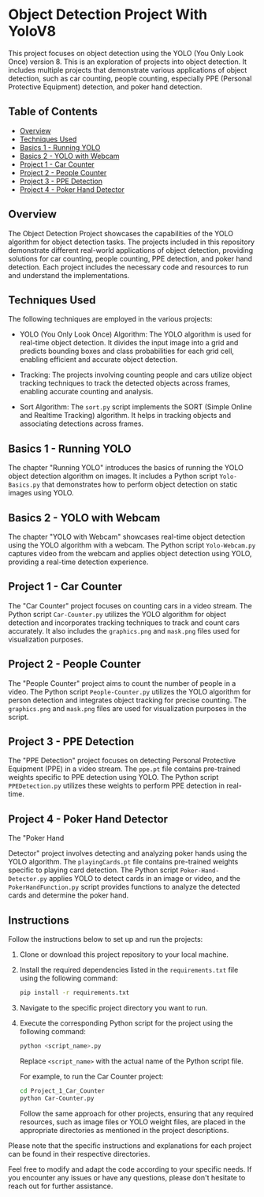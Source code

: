 # Object Detection Project With YoloV8

This project focuses on object detection using the YOLO (You Only Look Once) version 8. This is an exploration of projects into object detection. It includes multiple projects that demonstrate various applications of object detection, such as car counting, people counting, especially PPE (Personal Protective Equipment) detection, and poker hand detection.

## Table of Contents

- [Overview](#overview)
- [Techniques Used](#techniques-used)
- [Basics 1 - Running YOLO](#Basics-1---running-yolo)
- [Basics 2 - YOLO with Webcam](#Basics-2---yolo-with-webcam)
- [Project 1 - Car Counter](#project-1---car-counter)
- [Project 2 - People Counter](#project-2---people-counter)
- [Project 3 - PPE Detection](#project-3---ppe-detection)
- [Project 4 - Poker Hand Detector](#project-4---poker-hand-detector)

## Overview

The Object Detection Project showcases the capabilities of the YOLO algorithm for object detection tasks. The projects included in this repository demonstrate different real-world applications of object detection, providing solutions for car counting, people counting, PPE detection, and poker hand detection. Each project includes the necessary code and resources to run and understand the implementations.

## Techniques Used

The following techniques are employed in the various projects:

- YOLO (You Only Look Once) Algorithm: The YOLO algorithm is used for real-time object detection. It divides the input image into a grid and predicts bounding boxes and class probabilities for each grid cell, enabling efficient and accurate object detection.

- Tracking: The projects involving counting people and cars utilize object tracking techniques to track the detected objects across frames, enabling accurate counting and analysis.

- Sort Algorithm: The `sort.py` script implements the SORT (Simple Online and Realtime Tracking) algorithm. It helps in tracking objects and associating detections across frames.

## Basics 1 - Running YOLO

The chapter "Running YOLO" introduces the basics of running the YOLO object detection algorithm on images. It includes a Python script `Yolo-Basics.py` that demonstrates how to perform object detection on static images using YOLO.

## Basics 2 - YOLO with Webcam

The chapter "YOLO with Webcam" showcases real-time object detection using the YOLO algorithm with a webcam. The Python script `Yolo-Webcam.py` captures video from the webcam and applies object detection using YOLO, providing a real-time detection experience.

## Project 1 - Car Counter

The "Car Counter" project focuses on counting cars in a video stream. The Python script `Car-Counter.py` utilizes the YOLO algorithm for object detection and incorporates tracking techniques to track and count cars accurately. It also includes the `graphics.png` and `mask.png` files used for visualization purposes.

## Project 2 - People Counter

The "People Counter" project aims to count the number of people in a video. The Python script `People-Counter.py` utilizes the YOLO algorithm for person detection and integrates object tracking for precise counting. The `graphics.png` and `mask.png` files are used for visualization purposes in the script.

## Project 3 - PPE Detection

The "PPE Detection" project focuses on detecting Personal Protective Equipment (PPE) in a video stream. The `ppe.pt` file contains pre-trained weights specific to PPE detection using YOLO. The Python script `PPEDetection.py` utilizes these weights to perform PPE detection in real-time.

## Project 4 - Poker Hand Detector

The "Poker Hand

 Detector" project involves detecting and analyzing poker hands using the YOLO algorithm. The `playingCards.pt` file contains pre-trained weights specific to playing card detection. The Python script `Poker-Hand-Detector.py` applies YOLO to detect cards in an image or video, and the `PokerHandFunction.py` script provides functions to analyze the detected cards and determine the poker hand.

## Instructions

Follow the instructions below to set up and run the projects:

1. Clone or download this project repository to your local machine.
2. Install the required dependencies listed in the `requirements.txt` file using the following command:

   ```bash
   pip install -r requirements.txt
   ```

3. Navigate to the specific project directory you want to run.
4. Execute the corresponding Python script for the project using the following command:

   ```bash
   python <script_name>.py
   ```

   Replace `<script_name>` with the actual name of the Python script file.

   For example, to run the Car Counter project:

   ```bash
   cd Project_1_Car_Counter
   python Car-Counter.py
   ```

   Follow the same approach for other projects, ensuring that any required resources, such as image files or YOLO weight files, are placed in the appropriate directories as mentioned in the project descriptions.

Please note that the specific instructions and explanations for each project can be found in their respective directories.

Feel free to modify and adapt the code according to your specific needs. If you encounter any issues or have any questions, please don't hesitate to reach out for further assistance.
